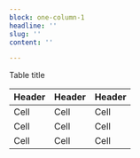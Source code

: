 ```yaml
---
block: one-column-1
headline: ''
slug: ''
content: ''

---
```

Table title

| Header | Header | Header |
| --- | --- | --- |
| Cell | Cell | Cell |
| Cell | Cell | Cell |
| Cell | Cell | Cell |

